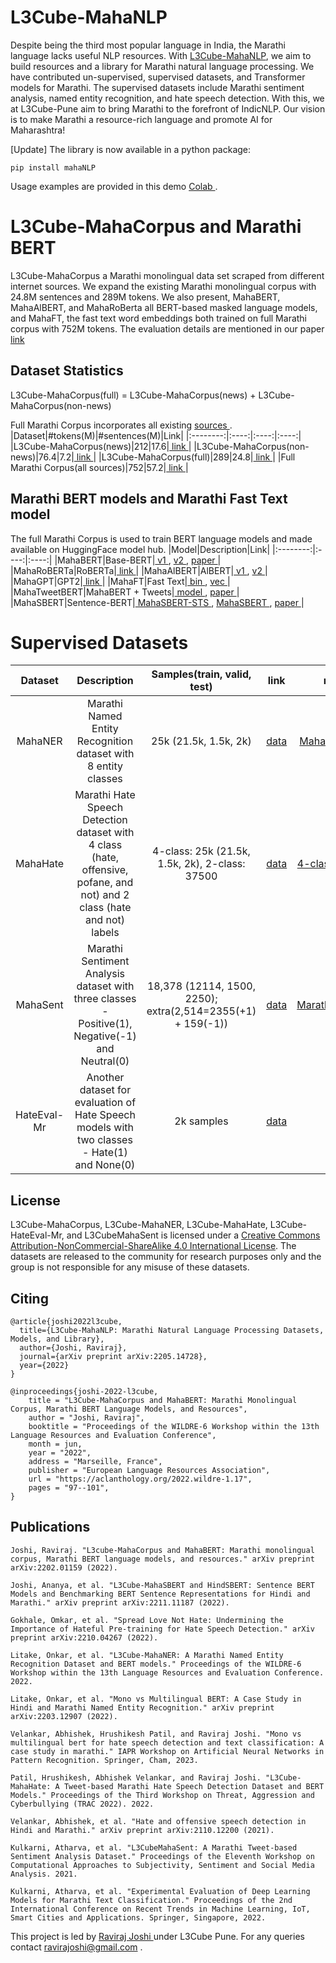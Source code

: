 # L3Cube-MahaNLP
Despite being the third most popular language in India, the Marathi language lacks useful NLP resources. With <a href='https://arxiv.org/abs/2205.14728'> L3Cube-MahaNLP</a>, we aim to build resources and a library for Marathi natural language processing. We have contributed un-supervised, supervised datasets, and Transformer models for Marathi. The supervised datasets include Marathi sentiment analysis, named entity recognition, and hate speech detection. With this, we at L3Cube-Pune aim to bring Marathi to the forefront of IndicNLP. Our vision is to make Marathi a resource-rich language and promote AI for Maharashtra!

[Update] The library is now available in a python package:
```
pip install mahaNLP
```
Usage examples are provided in this demo <a href='https://colab.research.google.com/drive/1POx3Bi1cML6-s3Z3u8g8VpqzpoYCyv2q'> Colab </a>.


# L3Cube-MahaCorpus and Marathi BERT
L3Cube-MahaCorpus a Marathi monolingual data set scraped from different internet sources. We expand the existing Marathi monolingual corpus with 24.8M sentences and 289M tokens.
We also present, MahaBERT, MahaAlBERT, and MahaRoBerta all BERT-based masked language models, and MahaFT, the fast text word embeddings both trained on full Marathi corpus with 752M tokens. 
The evaluation details are mentioned in our paper <a href='https://arxiv.org/abs/2202.01159'> link </a>
## Dataset Statistics
L3Cube-MahaCorpus(full) = L3Cube-MahaCorpus(news) + L3Cube-MahaCorpus(non-news)

Full Marathi Corpus incorporates all existing <a href='https://github.com/AI4Bharat/indicnlp_corpus'> sources </a>.
|Dataset|#tokens(M)|#sentences(M)|Link|
|:--------:|:----:|:----:|:----:|
|L3Cube-MahaCorpus(news)|212|17.6|<a href='https://drive.google.com/file/d/1gLI38-YdvapattwxC3z46Fgzif7j8_Ji/view?usp=sharing'> link </a>|
|L3Cube-MahaCorpus(non-news)|76.4|7.2|<a href='https://drive.google.com/file/d/1KHHJByCFwJxMJaGkO3FjIQbkLbc7rHAQ/view?usp=sharing'> link </a>|
|L3Cube-MahaCorpus(full)|289|24.8|<a href='https://drive.google.com/file/d/1sHIIq7C-WA6nSQaoVr4uL6pas8MVNmAr/view?usp=sharing'> link </a>|
|Full Marathi Corpus(all sources)|752|57.2|<a href='https://drive.google.com/file/d/1UjZ-X2S77AQyCkHqw2mFXRWYf9WOZS0m/view?usp=sharing'> link </a>|

## Marathi BERT models and Marathi Fast Text model
The full Marathi Corpus is used to train BERT language models and made available on HuggingFace model hub.
|Model|Description|Link|
|:--------:|:----:|:----:|
|MahaBERT|Base-BERT|<a href='https://huggingface.co/l3cube-pune/marathi-bert'> v1 </a>, <a href='https://huggingface.co/l3cube-pune/marathi-bert-v2'> v2 </a>, <a href='https://arxiv.org/abs/2202.01159'> paper </a>|
|MahaRoBERTa|RoBERTa|<a href='https://huggingface.co/l3cube-pune/marathi-roberta'> link </a>|
|MahaAlBERT|AlBERT|<a href='https://huggingface.co/l3cube-pune/marathi-albert'> v1 </a>, <a href='https://huggingface.co/l3cube-pune/marathi-albert-v2'> v2 </a>|
|MahaGPT|GPT2|<a href='https://huggingface.co/l3cube-pune/marathi-gpt'> link </a>|
|MahaFT|Fast Text|<a href='https://drive.google.com/file/d/1xuQPMUIFvjgQranChgJ3alHXMJVeCVz0/view?usp=sharing'> bin </a>, <a href='https://drive.google.com/file/d/1-2rCOsgxKgTigonta4FvA4WBWIaXVX73/view?usp=sharing'> vec </a>|
|MahaTweetBERT|MahaBERT + Tweets|<a href='https://huggingface.co/l3cube-pune/marathi-tweets-bert'> model </a>, <a href='https://arxiv.org/abs/2210.04267'> paper </a>|
|MahaSBERT|Sentence-BERT|<a href='https://huggingface.co/l3cube-pune/marathi-sentence-similarity-sbert'> MahaSBERT-STS </a>, <a href='https://huggingface.co/l3cube-pune/marathi-sentence-bert-nli'> MahaSBERT </a> , <a href='https://arxiv.org/abs/2211.11187'> paper </a>|

# Supervised Datasets

|Dataset|Description|Samples(train, valid, test)|link|model|paper|
|:--------:|:----:|:----:|:----:|:----:|:----:|
MahaNER|Marathi Named Entity Recognition dataset with 8 entity classes|25k (21.5k, 1.5k, 2k)|<a href='https://github.com/l3cube-pune/MarathiNLP/tree/main/L3Cube-MahaNER'> data </a>|<a href='https://huggingface.co/l3cube-pune/marathi-ner'> MahaNER-BERT </a>|<a href='https://arxiv.org/abs/2204.06029'> link </a>|
MahaHate|Marathi Hate Speech Detection dataset with 4 class (hate, offensive, pofane, and not) and 2 class (hate and not) labels|4-class: 25k (21.5k, 1.5k, 2k), 2-class:  37500|<a href='https://github.com/l3cube-pune/MarathiNLP/tree/main/L3Cube-MahaHate'> data </a>|<a href='https://huggingface.co/l3cube-pune/mahahate-multi-roberta'> 4-class </a> , <a href='https://huggingface.co/l3cube-pune/mahahate-bert'> 2-class </a>|<a href='https://arxiv.org/abs/2203.13778'> link </a>|
MahaSent|Marathi Sentiment Analysis dataset with three classes - Positive(1), Negative(-1) and Neutral(0)|18,378 (12114, 1500, 2250); extra(2,514=2355(+1) + 159(-1))|<a href='https://github.com/l3cube-pune/MarathiNLP/tree/main/L3CubeMahaSent%20Dataset'> data </a>|<a href='https://huggingface.co/l3cube-pune/MarathiSentiment'> MarathiSentiment </a>|<a href='https://arxiv.org/abs/2103.11408'> link </a>|
HateEval-Mr|Another dataset for evaluation of Hate Speech models with two classes - Hate(1) and None(0)|2k samples|<a href='https://github.com/l3cube-pune/MarathiNLP/tree/main/HateEval'> data| |<a href='https://arxiv.org/abs/2210.04267'> link </a>|

## License

L3Cube-MahaCorpus, L3Cube-MahaNER, L3Cube-MahaHate, L3Cube-HateEval-Mr, and L3CubeMahaSent is licensed under a <a rel="license" href="http://creativecommons.org/licenses/by-nc-sa/4.0/">Creative Commons Attribution-NonCommercial-ShareAlike 4.0 International License</a>. The datasets are released to the community for research purposes only and the group is not responsible for any misuse of these datasets.

## Citing
```
@article{joshi2022l3cube,
  title={L3Cube-MahaNLP: Marathi Natural Language Processing Datasets, Models, and Library},
  author={Joshi, Raviraj},
  journal={arXiv preprint arXiv:2205.14728},
  year={2022}
}
```
```
@inproceedings{joshi-2022-l3cube,
    title = "L3Cube-MahaCorpus and MahaBERT: Marathi Monolingual Corpus, Marathi BERT Language Models, and Resources",
    author = "Joshi, Raviraj",
    booktitle = "Proceedings of the WILDRE-6 Workshop within the 13th Language Resources and Evaluation Conference",
    month = jun,
    year = "2022",
    address = "Marseille, France",
    publisher = "European Language Resources Association",
    url = "https://aclanthology.org/2022.wildre-1.17",
    pages = "97--101",
}
```

## Publications

```
Joshi, Raviraj. "L3cube-MahaCorpus and MahaBERT: Marathi monolingual corpus, Marathi BERT language models, and resources." arXiv preprint arXiv:2202.01159 (2022).

Joshi, Ananya, et al. "L3Cube-MahaSBERT and HindSBERT: Sentence BERT Models and Benchmarking BERT Sentence Representations for Hindi and Marathi." arXiv preprint arXiv:2211.11187 (2022).

Gokhale, Omkar, et al. "Spread Love Not Hate: Undermining the Importance of Hateful Pre-training for Hate Speech Detection." arXiv preprint arXiv:2210.04267 (2022).

Litake, Onkar, et al. "L3Cube-MahaNER: A Marathi Named Entity Recognition Dataset and BERT models." Proceedings of the WILDRE-6 Workshop within the 13th Language Resources and Evaluation Conference. 2022.

Litake, Onkar, et al. "Mono vs Multilingual BERT: A Case Study in Hindi and Marathi Named Entity Recognition." arXiv preprint arXiv:2203.12907 (2022).

Velankar, Abhishek, Hrushikesh Patil, and Raviraj Joshi. "Mono vs multilingual bert for hate speech detection and text classification: A case study in marathi." IAPR Workshop on Artificial Neural Networks in Pattern Recognition. Springer, Cham, 2023.

Patil, Hrushikesh, Abhishek Velankar, and Raviraj Joshi. "L3Cube-MahaHate: A Tweet-based Marathi Hate Speech Detection Dataset and BERT Models." Proceedings of the Third Workshop on Threat, Aggression and Cyberbullying (TRAC 2022). 2022.

Velankar, Abhishek, et al. "Hate and offensive speech detection in Hindi and Marathi." arXiv preprint arXiv:2110.12200 (2021).

Kulkarni, Atharva, et al. "L3CubeMahaSent: A Marathi Tweet-based Sentiment Analysis Dataset." Proceedings of the Eleventh Workshop on Computational Approaches to Subjectivity, Sentiment and Social Media Analysis. 2021.

Kulkarni, Atharva, et al. "Experimental Evaluation of Deep Learning Models for Marathi Text Classification." Proceedings of the 2nd International Conference on Recent Trends in Machine Learning, IoT, Smart Cities and Applications. Springer, Singapore, 2022.
```

This project is led by <a href='https://www.linkedin.com/in/ravirajoshi/'> Raviraj Joshi </a> under L3Cube Pune. For any queries contact ravirajoshi@gmail.com .
